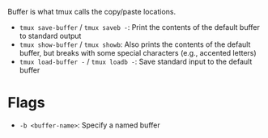 Buffer is what tmux calls the copy/paste locations.

- `tmux save-buffer` / `tmux saveb -`: Print the contents of the default buffer to standard output
- `tmux show-buffer` / `tmux showb`: Also prints the contents of the default buffer, but breaks with some special characters (e.g., accented letters)
- `tmux load-buffer -` / `tmux loadb -`: Save standard input to the default buffer

# Flags

- `-b <buffer-name>`: Specify a named buffer
